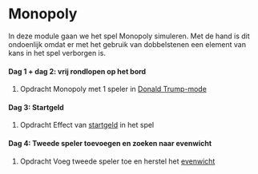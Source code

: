 # Monopoly

In deze module gaan we het spel Monopoly simuleren. Met de hand is dit ondoenlijk omdat er met het gebruik van dobbelstenen een element van kans in het spel verborgen is. 

#### Dag 1 + dag 2: vrij rondlopen op het bord

1. <span class="label label-primary">Opdracht</span> Monopoly met 1 speler in [Donald Trump-mode](/monopoly/vrijrondlopen)

#### Dag 3: Startgeld

1. <span class="label label-primary">Opdracht</span> Effect van [startgeld](/monopoly/startgeld) in het spel

#### Dag 4: Tweede speler toevoegen en zoeken naar evenwicht

1. <span class="label label-primary">Opdracht</span> Voeg tweede speler toe en herstel het [evenwicht](/monopoly/tweespelers)
